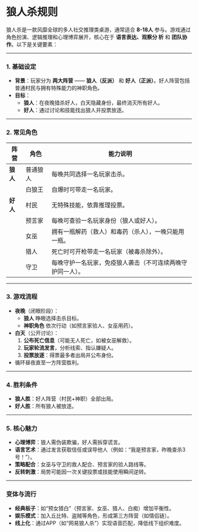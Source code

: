 # 狼人杀规则

狼人杀是一款风靡全球的多人社交推理类桌游，通常适合 **8-18人** 参与。游戏通过角色扮演、逻辑推理和心理博弈展开，核心在于 **语言表达、观察分 析** 和 **团队协作**。以下是关键要素：

---

### **1. 基础设定**
- **背景**：玩家分为 **两大阵营** —— **狼人（反派）** 和 **好人（正派）**。好人阵营包括普通村民与拥有特殊能力的神职角色。
- **目标**：
  - **狼人**：在夜晚猎杀好人，白天隐藏身份，最终消灭所有好人。
  - **好人**：通过讨论和技能找出狼人并投票放逐。

---

### **2. 常见角色**
| 阵营      | 角色       | 能力说明                                                                 |
|-----------|------------|--------------------------------------------------------------------------|
| **狼人**  | 普通狼人   | 每晚共同选择一名玩家击杀。                                               |
|           | 白狼王     | 自爆时可带走一名玩家。                                                   |
| **好人**  | 村民       | 无特殊技能，依靠推理投票。                                               |
|           | 预言家     | 每晚可查验一名玩家身份（狼人或好人）。                                   |
|           | 女巫       | 拥有一瓶解药（救人）和毒药（杀人），一晚只能用一瓶。                     |
|           | 猎人       | 死亡时可开枪带走一名玩家（被毒杀除外）。                                 |
|           | 守卫       | 每晚守护一名玩家，免疫狼人袭击（不可连续两晚守护同一人）。               |

---

### **3. 游戏流程**
- **夜晚**（闭眼阶段）：
  - **狼人** 睁眼选择击杀目标。
  - **神职角色** 依次行动（如预言家验人、女巫用药）。
- **白天**（公开讨论）：
  1. **公布死亡信息**（可能无人死亡，如被女巫解救）。
  2. **玩家轮流发言**，分析线索、指认嫌疑人。
  3. **投票放逐**：得票最多者出局并公布身份。
- 循环昼夜直至一方阵营胜利。

---

### **4. 胜利条件**
- **狼人胜**：好人阵营（村民+神职）全部出局。
- **好人胜**：所有狼人被放逐。

---

### **5. 核心魅力**
- **心理博弈**：狼人需伪装欺骗，好人需拆穿谎言。
- **语言艺术**：通过发言获取信任或误导他人（例如：“我是预言家，昨晚查杀3号！”）。
- **策略配合**：女巫与守卫的救人配合、预言家的验人路线等。
- **反转刺激**：局势可能因一次关键投票或技能使用瞬间逆转。

---

### **变体与流行**
- **经典板子**：如“预女猎白”（预言家、女巫、猎人、白痴）增加平衡性。
- **娱乐模式**：加入丘比特、盗贼等角色，形成第三方阵营（如情侣链）。
- **线上化**：通过APP（如“网易狼人杀”）实现语音匹配，降低线下组织难度。